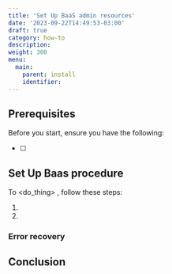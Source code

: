 ```yaml
---
title: 'Set Up BaaS admin resources'
date: '2023-09-22T14:49:53-03:00'
draft: true
category: how-to
description:
weight: 300
menu:
  main:
    parent: install
    identifier:
---
```


<!-- Title must be a verb -->

<!-- Small intro explaining what task is, and why someone might do this task
Link to relevant explanations and reference topics, if needed -->

## Prerequisites

Before you start, ensure you have the following:

- [ ]

## Set Up Baas procedure

<!-- if procedure is very long, consider using h3s -->

To <do_thing> , follow these steps:

1.
1.

<!--Define what success looks like -->

### Error recovery

<!-- Optional. Define common failure modes and how to recover -->

## Conclusion

<!--
Summarize what was done. Give an example of what success looks like.

Where applicable, provide links to next steps or to read more.
--->
